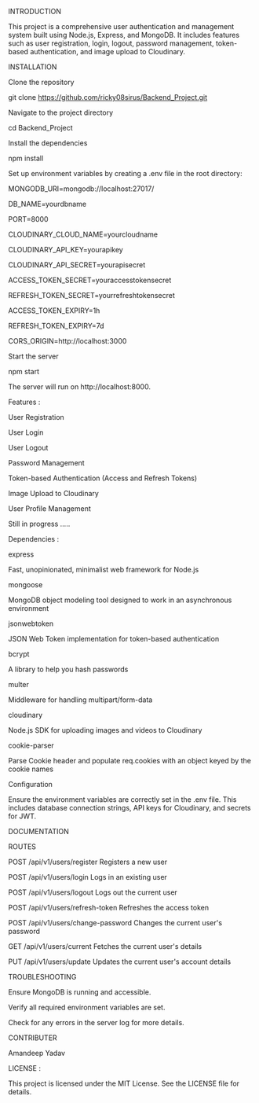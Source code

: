 INTRODUCTION

This project is a comprehensive user authentication and management system built using Node.js, Express, and MongoDB. It includes features such as user registration, login, logout, password management, token-based authentication, and image upload to Cloudinary.

INSTALLATION

Clone the repository  

git clone https://github.com/ricky08sirus/Backend_Project.git

Navigate to the project directory 

cd Backend_Project

Install the dependencies 

npm install

Set up environment variables by creating a .env file in the root directory:


MONGODB_URI=mongodb://localhost:27017/

DB_NAME=yourdbname

PORT=8000

CLOUDINARY_CLOUD_NAME=yourcloudname

CLOUDINARY_API_KEY=yourapikey

CLOUDINARY_API_SECRET=yourapisecret

ACCESS_TOKEN_SECRET=youraccesstokensecret

REFRESH_TOKEN_SECRET=yourrefreshtokensecret

ACCESS_TOKEN_EXPIRY=1h

REFRESH_TOKEN_EXPIRY=7d

CORS_ORIGIN=http://localhost:3000


Start the server 

npm start

The server will run on http://localhost:8000.

Features :

User Registration

User Login

User Logout

Password Management

Token-based Authentication (Access and Refresh Tokens)

Image Upload to Cloudinary

User Profile Management

Still in progress .....


Dependencies :

express 

Fast, unopinionated, minimalist web framework for Node.js

mongoose 

MongoDB object modeling tool designed to work in an asynchronous environment

jsonwebtoken 

JSON Web Token implementation for token-based authentication

bcrypt 

A library to help you hash passwords

multer 

Middleware for handling multipart/form-data

cloudinary 

Node.js SDK for uploading images and videos to Cloudinary

cookie-parser 

Parse Cookie header and populate req.cookies with an object keyed by the cookie names




Configuration 

Ensure the environment variables are correctly set in the .env file. This includes database connection strings, API keys for Cloudinary, and secrets for JWT.

DOCUMENTATION

ROUTES 


POST /api/v1/users/register
Registers a new user

POST /api/v1/users/login
Logs in an existing user

POST /api/v1/users/logout
Logs out the current user

POST /api/v1/users/refresh-token
Refreshes the access token

POST /api/v1/users/change-password
Changes the current user's password

GET /api/v1/users/current
Fetches the current user's details

PUT /api/v1/users/update
Updates the current user's account details




TROUBLESHOOTING

Ensure MongoDB is running and accessible.

Verify all required environment variables are set.

Check for any errors in the server log for more details.





CONTRIBUTER

Amandeep Yadav

LICENSE :

This project is licensed under the MIT License. See the LICENSE file for details.
